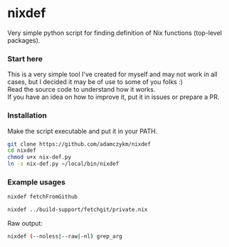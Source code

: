 # nixdef
Very simple python script for finding definition of Nix functions (top-level packages).

### Start here

This is a very simple tool I've created for myself and may not work in all cases, but I decided it may be of use to some of you folks :)  
Read the source code to understand how it works.  
If you have an idea on how to improve it, put it in issues or prepare a PR.

### Installation

Make the script executable and put it in your PATH.

```bash
git clone https://github.com/adamczykm/nixdef
cd nixdef
chmod u+x nix-def.py
ln -s nix-def.py ~/local/bin/nixdef 
```

### Example usages

```bash
nixdef fetchFromGithub
```  

```bash
nixdef ../build-support/fetchgit/private.nix
```  

Raw output:

```bash
nixdef (--noless|--raw|-nl) grep_arg
```  
